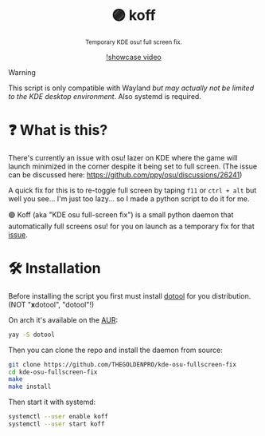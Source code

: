 <div align="center">

  # 🟣 koff

  <sub>Temporary KDE osu! full screen fix.</sub>

  [!showcase video](https://github.com/THEGOLDENPRO/kde-osu-fullscreen-fix/assets/66202304/5e65223a-c01f-4cf6-a2ec-451777e910f0)

</div>

> [!WARNING]
> This script is only compatible with Wayland *but may actually not be limited to the KDE desktop environment*.
> Also systemd is required.

# ❓ What is this?
There's currently an issue with osu! lazer on KDE where the game will launch minimized in the corner despite it being set to full screen. (The issue can be discussed here: https://github.com/ppy/osu/discussions/26241)

A quick fix for this is to re-toggle full screen by taping ``f11`` or ``ctrl + alt`` but well you see... I'm just too lazy... so I made a python script to do it for me.

🟣 Koff (aka "KDE osu full-screen fix") is a small python daemon that automatically full screens osu! for you on launch as a temporary fix for that [issue](https://github.com/ppy/osu/discussions/26241).

# 🛠️ Installation
Before installing the script you first must install [dotool](https://git.sr.ht/~geb/dotool) for you distribution. (NOT "**x**dotool", "dotool"!)

On arch it's available on the [AUR](https://aur.archlinux.org/packages/dotool):
```sh
yay -S dotool
```

Then you can clone the repo and install the daemon from source:
```sh
git clone https://github.com/THEGOLDENPRO/kde-osu-fullscreen-fix
cd kde-osu-fullscreen-fix
make
make install
```

Then start it with systemd:
```sh
systemctl --user enable koff
systemctl --user start koff
```